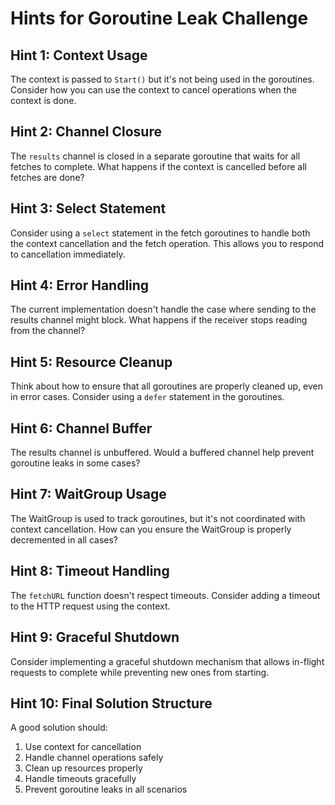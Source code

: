 # Hints for Goroutine Leak Challenge

## Hint 1: Context Usage
The context is passed to `Start()` but it's not being used in the goroutines. Consider how you can use the context to cancel operations when the context is done.

## Hint 2: Channel Closure
The `results` channel is closed in a separate goroutine that waits for all fetches to complete. What happens if the context is cancelled before all fetches are done?

## Hint 3: Select Statement
Consider using a `select` statement in the fetch goroutines to handle both the context cancellation and the fetch operation. This allows you to respond to cancellation immediately.

## Hint 4: Error Handling
The current implementation doesn't handle the case where sending to the results channel might block. What happens if the receiver stops reading from the channel?

## Hint 5: Resource Cleanup
Think about how to ensure that all goroutines are properly cleaned up, even in error cases. Consider using a `defer` statement in the goroutines.

## Hint 6: Channel Buffer
The results channel is unbuffered. Would a buffered channel help prevent goroutine leaks in some cases?

## Hint 7: WaitGroup Usage
The WaitGroup is used to track goroutines, but it's not coordinated with context cancellation. How can you ensure the WaitGroup is properly decremented in all cases?

## Hint 8: Timeout Handling
The `fetchURL` function doesn't respect timeouts. Consider adding a timeout to the HTTP request using the context.

## Hint 9: Graceful Shutdown
Consider implementing a graceful shutdown mechanism that allows in-flight requests to complete while preventing new ones from starting.

## Hint 10: Final Solution Structure
A good solution should:
1. Use context for cancellation
2. Handle channel operations safely
3. Clean up resources properly
4. Handle timeouts gracefully
5. Prevent goroutine leaks in all scenarios
